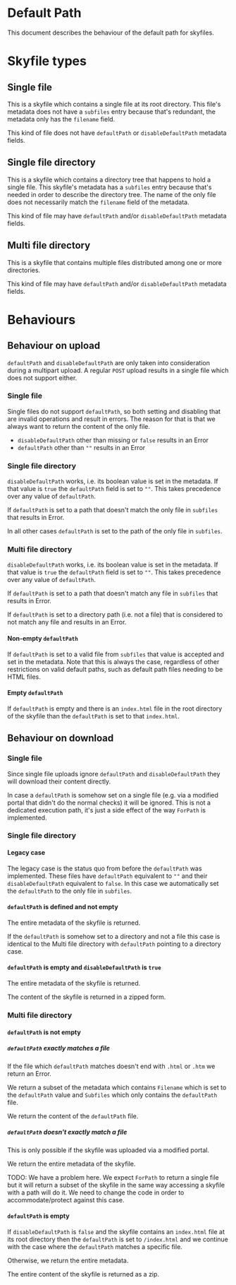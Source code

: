 Default Path
============

This document describes the behaviour of the default path for skyfiles.

# Skyfile types

## Single file

This is a skyfile which contains a single file at its root directory. This 
file's metadata does not have a `subfiles` entry because that's redundant, the 
metadata only has the `filename` field.

This kind of file does not have `defaultPath` or `disableDefaultPath` metadata
fields.

## Single file directory

This is a skyfile which contains a directory tree that happens to hold a single
file. This skyfile's metadata has a `subfiles` entry because that's needed in
order to describe the directory tree. The name of the only file does not
necessarily match the `filename` field of the metadata.

This kind of file may have `defaultPath` and/or `disableDefaultPath` metadata 
fields.

## Multi file directory

This is a skyfile that contains multiple files distributed among one or more 
directories.

This kind of file may have `defaultPath` and/or `disableDefaultPath` metadata 
fields.

# Behaviours

## Behaviour on upload

`defaultPath` and `disableDefaultPath` are only taken into consideration during
a multipart upload. A regular `POST` upload results in a single file which does
not support either. 

### Single file
Single files do not support `defaultPath`, so both setting and disabling that 
are invalid operations and result in errors. The reason for that is that we 
always want to return the content of the only file.
 
- `disableDefaultPath` other than missing or `false` results in an Error
- `defaultPath` other than `""` results in an Error

### Single file directory

`disableDefaultPath` works, i.e. its boolean value is set in the metadata. If that value is `true` the `defaultPath` field is set to `""`. This takes precedence 
over any value of `defaultPath`. 

If `defaultPath` is set to a path that doesn't match the only file in `subfiles`
that results in Error.

In all other cases `defaultPath` is set to the path of the only file in 
`subfiles`.

### Multi file directory

`disableDefaultPath` works, i.e. its boolean value is set in the metadata. If that value is `true` the `defaultPath` field is set to `""`. This takes precedence 
over any value of `defaultPath`.

If `defaultPath` is set to a path that doesn't match any file in `subfiles`
that results in Error.

If `defaultPath` is set to a directory path (i.e. not a file) that is considered
to not match any file and results in an Error.  

#### Non-empty `defaultPath`

If `defaultPath` is set to a valid file from `subfiles` that value is accepted 
and set in the metadata. Note that this is always the case, regardless of other
restrictions on valid default paths, such as default path files needing to be
HTML files.

#### Empty `defaultPath`

If `defaultPath` is empty and there is an `index.html` file in the root 
directory of the skyfile than the `defaultPath` is set to that `index.html`.

## Behaviour on download

### Single file

Since single file uploads ignore `defaultPath` and `disableDefaultPath` they
will download their content directly.

In case a `defaultPath` is somehow set on a single file (e.g. via a modified 
portal that didn't do the normal checks) it will be ignored. This is not a 
dedicated execution path, it's just a side effect of the way `ForPath` is
implemented.

### Single file directory

#### Legacy case

The legacy case is the status quo from before the `defaultPath` was implemented.
These files have `defaultPath` equivalent to `""` and their `disableDefaultPath`
equivalent to `false`. In this case we automatically set the `defaultPath` to
the only file in `subfiles`.

#### `defaultPath` is defined and not empty

The entire metadata of the skyfile is returned.

If the `defaultPath` is somehow set to a directory and not a file this case is
identical to the Multi file directory with `defaultPath` pointing to a directory
case.

#### `defaultPath` is empty and `disableDefaultPath` is `true`

The entire metadata of the skyfile is returned.

The content of the skyfile is returned in a zipped form.

### Multi file directory

#### `defaultPath` is not empty

##### `defaultPath` exactly matches a file

If the file which `defaultPath` matches doesn't end with `.html` or `.htm` we
return an Error.

We return a subset of the metadata which contains `Filename` which is set to the 
`defaultPath` value and `Subfiles` which only contains the `defaultPath` file.

We return the content of the `defaultPath` file.

##### `defaultPath` doesn't exactly match a file

This is only possible if the skyfile was uploaded via a modified portal.

We return the entire metadata of the skyfile.

TODO: We have a problem here. We expect `ForPath` to return a single file but it
will return a subset of the skyfile in the same way accessing a skyfile with a 
path will do it. We need to change the code in order to accommodate/protect 
against this case. 

#### `defaultPath` is empty

If `disableDefaultPath` is `false` and the skyfile contains an `index.html` file
at its root directory then the `defaultPath` is set to `/index.html` and we 
continue with the case where the `defaultPath` matches a specific file.

Otherwise, we return the entire metadata.

The entire content of the skyfile is returned as a zip.










